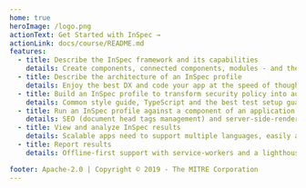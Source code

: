 ```yaml
---
home: true
heroImage: /logo.png
actionText: Get Started with InSpec →
actionLink: docs/course/README.md
features:
  - title: Describe the InSpec framework and its capabilities
    details: Create components, connected components, modules - and their tests - right from the CLI
  - title: Describe the architecture of an InSpec profile
    details: Enjoy the best DX and code your app at the speed of thought! With HMR for client and server
  - title: Build an InSpec profile to transform security policy into automated security testing
    details: Common style guide, TypeScript and the best test setup guarantee code quality and non-breaking changes
  - title: Run an InSpec profile against a component of an application stack
    details: SEO (document head tags management) and server-side-rendering for search engines
  - title: View and analyze InSpec results
    details: Scalable apps need to support multiple languages, easily add and support multiple languages
  - title: Report results
    details: Offline-first support with service-workers and a lighthouse score as high as possible

footer: Apache-2.0 | Copyright © 2019 - The MITRE Corporation
---
```

